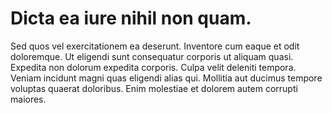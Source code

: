 <h1>Dicta ea iure nihil non quam.</h1>

<p>Sed quos vel exercitationem ea deserunt. Inventore cum eaque et odit doloremque. Ut eligendi sunt consequatur corporis ut aliquam quasi. Expedita non dolorum expedita corporis. Culpa velit deleniti tempora. Veniam incidunt magni quas eligendi alias qui. Mollitia aut ducimus tempore voluptas quaerat doloribus. Enim molestiae et dolorem autem corrupti maiores.</p>

